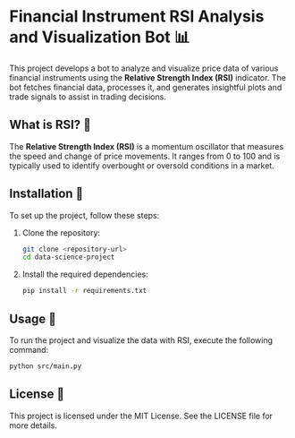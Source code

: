 # Financial Instrument RSI Analysis and Visualization Bot 📊

This project develops a bot to analyze and visualize price data of various financial instruments using the **Relative Strength Index (RSI)** indicator. The bot fetches financial data, processes it, and generates insightful plots and trade signals to assist in trading decisions.

## What is RSI? 🤔

The **Relative Strength Index (RSI)** is a momentum oscillator that measures the speed and change of price movements. It ranges from 0 to 100 and is typically used to identify overbought or oversold conditions in a market.

## Installation 🔧

To set up the project, follow these steps:

1. Clone the repository:
   ```sh
   git clone <repository-url>
   cd data-science-project
   ```

2. Install the required dependencies:
   ```sh
   pip install -r requirements.txt
   ```

## Usage 🚀
To run the project and visualize the data with RSI, execute the following command:
```sh
python src/main.py
```

## License 📜
This project is licensed under the MIT License. See the LICENSE file for more details.